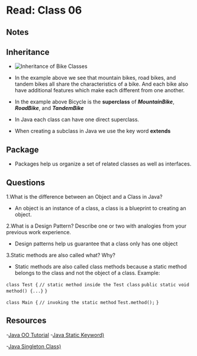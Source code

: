 # Read: Class 06

## Notes

## Inheritance

- ![Inheritance of Bike Classes](https://docs.oracle.com/javase/tutorial/figures/java/concepts-bikeHierarchy.gif)

- In the example above we see that mountain bikes, road bikes, and tandem bikes all share the characteristics of a bike. And each bike also have additional features which make each different from one another.
- In the example above Bicycle is the **superclass** of ***MountainBike***, ***RoadBike***, and ***TandemBike***
- In Java each class can have one direct superclass.
- When creating a subclass in Java we use the key word **extends**

## Package

- Packages help us organize a set of related classes as well as interfaces.

## Questions

1.What is the difference between an Object and a Class in Java?

- An object is an instance of a class, a class is a blueprint to creating an object.

2.What is a Design Pattern? Describe one or two with analogies from your previous work experience.

- Design patterns help us guarantee that a class only has one object

3.Static methods are also called what? Why?

- Static methods are also called class methods because a static method belongs to the class and not the object of a class. Example:

`class Test {`
  `// static method inside the Test class`
  `public static void method() {...}`
`}`

`class Main {`
  `// invoking the static method`
  `Test.method();`
`}`

## Resources

-[Java OO Tutorial](https://docs.oracle.com/javase/tutorial/java/concepts/)
-[Java Static Keyword)](https://www.programiz.com/java-programming/static-keyword)

-[Java Singleton Class)](https://www.programiz.com/java-programming/singleton)
